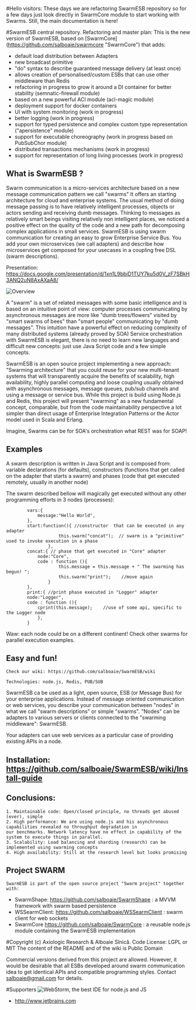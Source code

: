 #Hello visitors: These days we are refactoring SwarmESB repository so for a few days just look directly in SwarmCore module to start working with Swarms. Still, the main documentation is here! 

#SwarmESB central repository. Refactoring and master plan:
This is the new version of SwarmESB, based on [SwarmCore] (https://github.com/salboaie/swarmcore "SwarmCore") that adds:  
 - default load distribution between Adapters
 - new broadcast primitive
 - "do" syntax to describe guaranteed message delivery (at least once)  
 - allows creation of personalised/custom ESBs that can use other middleware than Redis
 - refactoring in progress to grow it around a DI container for better stability (semnatic-firewall module)
 - based on a new powerful ACl module (acl-magic module)
 - deployment support for docker containers
 - UI with system monitoring (work in progress)
 - better logging (work in progress) 
 - support for typed persistence and complex custom type representation ("apersistence" module) 
 - support for executable choreography (work in progress based on PubSubChor module)
 - distributed transactions mechanisms (work in progress)
 - support for representation of long living processes (work in progress)

## What is SwarmESB ?

Swarm communication is a micro-services architecture based on a new message communication pattern we call "swarms" 
It offers an starting architecture for cloud and enterprise systems. 
The usual method of doing message passing is to have relatively intelligent processes, objects or actors sending and receiving dumb messages. 
Thinking to messages as relatively smart beings visiting relatively non intelligent places, we noticed a positive effect on the quality of the code and a new path for 
decomposing complex applications in small services. 
SwarmESB is using swarm communication for creating an easy to grow Enterprise Service Bus. 
You add your own microservices (we call adapters) and describe how  microservices get composed for your usecases in a coupling free DSL (swarm descriptions).


Presentation:  https://docs.google.com/presentation/d/1xn1L9bbiD1TUY7ku5d0V_zF7SBkH3ANQ2uN8AxAXaA8/

![Overview](http://salboaie.github.com/images/swarmDiagram.png "SwarmESB")


A "swarm" is a set of related messages with some basic intelligence and is based on an intuitive point of view:
 computer processes communicating by asynchronous messages are more like "dumb trees/flowers" visited by "smart 
swarms of bees" than "smart people" communicating by "dumb messages".
This intuition have a powerful effect on reducing complexity of many distributed systems (already proved by SOA)
Service orchestration with SwarmESB is elegant, there is no need to learn new languages and difficult new concepts: just use Java Script code and a few simple concepts.


 SwarmESB is an open source project implementing a new approach: "Swarming architecture" that you could reuse
for your new multi-tenant systems that will transparently acquire the benefits of scalability, high availability, highly
parallel computing and loose coupling usually obtained with asynchronous messages, message queues, pub/sub channels and
using a message or service bus. While this project is build using Node.js and Redis, this project will present "swarming"
as a new fundamental concept, comparable, but from the code maintainability perspective a lot simpler than direct 
usage of Enterprise Integration Patterns or the Actor model used in Scala and Erlang.


Imagine, Swarms can be for SOA's orchestration what REST was for SOAP!

## Examples
    
A swarm description is written in Java Script and is composed from:  variable declarations (for defaults),
constructors (functions that get called on the adapter that starts a swarm) and phases (code that get executed
remotely, usually in another node) 
    
The swarm described bellow will magically get executed without any other programming efforts in 3 nodes (processes):

            vars:{
                message:"Hello World",
            },
            start:function(){ //constructor  that can be executed in any adapter
                        this.swarm("concat");  // swarm is a "primitive" used to invoke execution in a phase
                    },
            concat:{ // phase that get executed in "Core" adapter
                node:"Core",
                code : function (){
                        this.message = this.message + " The swarming has begun! ";
                        this.swarm("print");    //move again
                    }
            },
            print:{ //print phase executed in "Logger" adapter
            node:"Logger",
            code : function (){
                cprint(this.message);    //use of some api, specific to the Logger node
                },
            }
 

Waw: each node could be on a different continent!  Check other swarms for parallel execution examples.



## Easy and fun! 
        
    Check our wiki: https://github.com/salboaie/SwarmESB/wiki

    Technologies: node.js, Redis, PUB/SUB
    
SwarmESB ca be used as a light, open source, ESB (or Message Bus) for your enterprise applications.
Instead of message oriented communication or web services, you describe your communication between "nodes" in what
we call "swarm descriptions" or simple "swarms".
"Nodes" can be adapters to various servers or clients connected to the "swarming middleware": SwarmESB.

Your adapters can use web services as a particular case of providing existing APIs in a node.


## Installation:  https://github.com/salboaie/SwarmESB/wiki/Install-guide

## Conclusions:

    1. Maintainable code: Open/closed principle, no threads get abused (ever), simple
    2. High performance: We are using node.js and his asynchronous capabilities revealed no throughput degradation in
    our benchmarks. Network latency have no effect in capability of the system to execute things in parallel.
    3. Scalability: Load balancing and sharding (research) can be implemented using swarming concepts
    4. High availability: Still at the research level but looks promising


    
## Project SWARM

    SwarmESB is part of the open source project "Swarm project" together with:
    
* SwarmShape: https://github.com/salboaie/SwarmShape : a MVVM framework with swarm based persistence
* WSSearmClient: https://github.com/salboaie/WSSearmClient : swarm client for web sockets
* SwarmCore https://github.com/salboaie/SwarmCore : a reusable node.js module containing the SwarmESB implementation 
    
   
    
#Copyright
(c) Axiologic Research & Alboaie Sînică. 
Code License: LGPL or MIT 
The content of the README and of the wiki is Public Domain

Commercial versions derived from this project are allowed. However, it would be desirable that all ESBs developed around swarm communication idea to get identical APIs and compatible programming styles.
Contact salboaie@gmail.com for details. 


#Supporters
![WebStorm, the best IDE for node.js and JS](http://www.jetbrains.com/img/logos/webstorm_logo142x29.gif) 

* http://www.jetbrains.com

